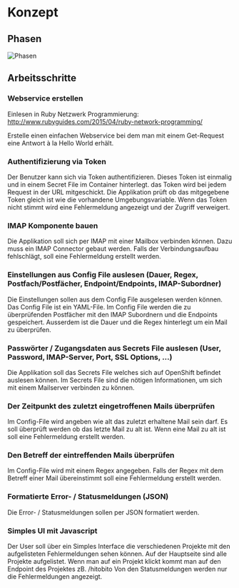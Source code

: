 # Konzept

## Phasen

![Phasen](https://raw.githubusercontent.com/puzzle/mailbox-watcher/master/doc/konzeption/phasen.jpg)

## Arbeitsschritte

### Webservice erstellen

Einlesen in Ruby Netzwerk Programmierung: http://www.rubyguides.com/2015/04/ruby-network-programming/

Erstelle einen einfachen Webservice bei dem man mit einem Get-Request eine Antwort à la Hello World erhält.

### Authentifizierung via Token

Der Benutzer kann sich via Token authentifizieren. Dieses Token ist einmalig und in einem Secret File im Container hinterlegt.
das Token wird bei jedem Request in der URL mitgeschickt. Die Applikation prüft ob das mitgegebene Token gleich ist wie die vorhandene Umgebungsvariable.
Wenn das Token nicht stimmt wird eine Fehlermeldung angezeigt und der Zugriff verweigert.

### IMAP Komponente bauen

Die Applikation soll sich per IMAP mit einer Mailbox verbinden können. Dazu muss ein IMAP Connector gebaut werden.
Falls der Verbindungsaufbau fehlschlägt, soll eine Fehlermeldung erstellt werden.


### Einstellungen aus Config File auslesen (Dauer, Regex, Postfach/Postfächer, Endpoint/Endpoints, IMAP-Subordner)

Die Einstellungen sollen aus dem Config File ausgelesen werden können. Das Config File ist ein YAML-File.
Im Config File werden die zu überprüfenden Postfächer mit den IMAP Subordnern und die Endpoints gespeichert.
Ausserdem ist die Dauer und die Regex hinterlegt um ein Mail zu überprüfen.

### Passwörter / Zugangsdaten aus Secrets File auslesen (User, Password, IMAP-Server, Port, SSL Options, ...)

Die Applikation soll das Secrets File welches sich auf OpenShift befindet auslesen können. Im Secrets File sind die nötigen
Informationen, um sich mit einem Mailserver verbinden zu können.

### Der Zeitpunkt des zuletzt eingetroffenen Mails überprüfen

Im Config-File wird angeben wie alt das zuletzt erhaltene Mail sein darf.
Es soll überprüft werden ob das letzte Mail zu alt ist.
Wenn eine Mail zu alt ist soll eine Fehlermeldung erstellt werden.

### Den Betreff der eintreffenden Mails überprüfen

Im Config-File wird mit einem Regex angegeben.
Falls der Regex mit dem Betreff einer Mail übereinstimmt soll eine Fehlermeldung erstellt werden.

### Formatierte Error- / Statusmeldungen (JSON)

Die Error- / Statusmeldungen sollen per JSON formatiert werden. 

### Simples UI mit Javascript

Der User soll über ein Simples Interface die verschiedenen Projekte mit den aufgelisteten Fehlermeldungen sehen können.
Auf der Hauptseite sind alle Projekte aufgelistet. Wenn man auf ein Projekt klickt kommt man auf den Endpoint des Projektes zB. /hitobito
Von den Statusmeldungen werden nur die Fehlermeldungen angezeigt.
